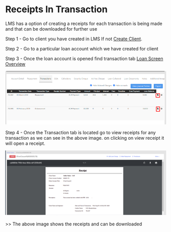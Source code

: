 # Receipts In Transaction

LMS has a option of creating a receipts for each transaction is being made and that can be downloaded for further use

Step 1 - Go to client you have created in LMS If not [Create Client](../client-transactions/import-clients.md).

Step 2 - Go to a particular loan account which we have created for client&#x20;

Step 3 - Once the loan account is opened find transaction tab [Loan Screen Overview](loan-screen-overview.md#4-detail-tab)&#x20;

![](../../.gitbook/assets/Screenshot316.png)

Step 4 - Once the Transaction tab is located go to view receipts for any transaction as we can see in the above image. on clicking on view receipt it will open a receipt.

![](<../../.gitbook/assets/Screenshot from 2020-08-05 16-04-23.png>)

\>> The above image shows the receipts and can be downloaded &#x20;

